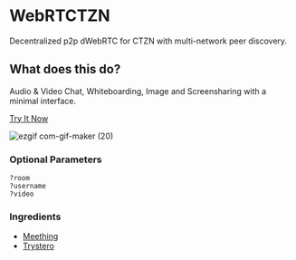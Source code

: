 # WebRTCTZN

Decentralized p2p dWebRTC for CTZN with multi-network peer discovery.

## What does this do?
Audio & Video Chat, Whiteboarding, Image and Screensharing with a minimal interface.

[Try It Now](https://webrtctzn.glitch.me)

![ezgif com-gif-maker (20)](https://user-images.githubusercontent.com/1423657/111086318-bad40380-851b-11eb-84b9-5246f1f08bc7.gif)

### Optional Parameters
```
?room
?username
?video
```

### Ingredients

* [Meething](https://github.com/meething)
* [Trystero](https://github.com/dmotz/trystero)
